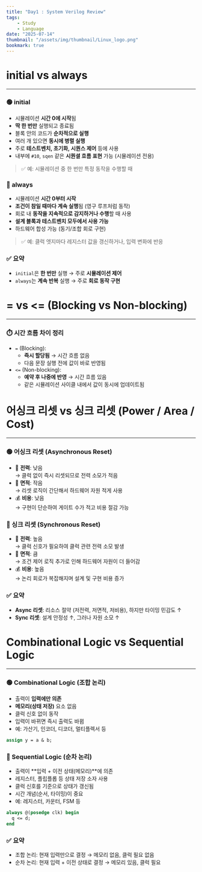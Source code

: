 ```yaml
---
title: "Day1 : System Verilog Review"
tags:
    - Study
    - Language
date: "2025-07-14"
thumbnail: "/assets/img/thumbnail/Linux_logo.png"
bookmark: true
---
```


# initial vs always
---
### 🟢 initial
- 시뮬레이션 **시간 0에 시작**됨
- **딱 한 번만** 실행되고 종료됨
- 블록 안의 코드가 **순차적으로 실행**
- 여러 개 있으면 **동시에 병렬 실행**
- 주로 **테스트벤치, 초기화, 시퀀스 제어** 등에 사용
- 내부에 `#10`, `sqen` 같은 **시퀀셜 흐름 표현** 가능 (시뮬레이션 전용)

> ✅ 예: 시뮬레이션 중 한 번만 특정 동작을 수행할 때

### 🔵 always
- 시뮬레이션 **시간 0부터 시작**
- **조건이 참일 때마다 계속 실행**됨 (영구 루프처럼 동작)
- 회로 내 **동작을 지속적으로 감지하거나 수행**할 때 사용
- **설계 블록과 테스트벤치 모두에서 사용 가능**
- 하드웨어 합성 가능 (동기/조합 회로 구현)

> ✅ 예: 클럭 엣지마다 레지스터 값을 갱신하거나, 입력 변화에 반응

### ✅ 요약
- `initial`은 **한 번만** 실행 → 주로 **시뮬레이션 제어**
- `always`는 **계속 반복** 실행 → 주로 **회로 동작 구현**

# = vs <= (Blocking vs Non-blocking)
---
### ⏱️ 시간 흐름 차이 정리
- `=` (Blocking):
  - **즉시 할당됨** → 시간 흐름 없음
  - 다음 문장 실행 전에 값이 바로 반영됨
- `<=` (Non-blocking):
  - **예약 후 나중에 반영** → 시간 흐름 있음
  - 같은 시뮬레이션 사이클 내에서 값이 동시에 업데이트됨

# 어싱크 리셋 vs 싱크 리셋 (Power / Area / Cost)
---
### 🟢 어싱크 리셋 (Asynchronous Reset)
- 🔋 **전력**: 낮음  
  → 클럭 없이 즉시 리셋되므로 전력 소모가 적음
- 📐 **면적**: 작음  
  → 리셋 로직이 간단해서 하드웨어 자원 적게 사용
- 💰 **비용**: 낮음  
  → 구현이 단순하여 게이트 수가 적고 비용 절감 가능

### 🔵 싱크 리셋 (Synchronous Reset)
- 🔋 **전력**: 높음  
  → 클럭 신호가 필요하여 클럭 관련 전력 소모 발생
- 📐 **면적**: 큼  
  → 조건 제어 로직 추가로 인해 하드웨어 자원이 더 들어감
- 💰 **비용**: 높음  
  → 논리 회로가 복잡해지며 설계 및 구현 비용 증가

### ✅ 요약
- **Async 리셋**: 리소스 절약 (저전력, 저면적, 저비용), 하지만 타이밍 민감도 ↑
- **Sync 리셋**: 설계 안정성 ↑, 그러나 자원 소모 ↑

# Combinational Logic vs Sequential Logic
---
### 🟢 Combinational Logic (조합 논리)
- 출력이 **입력에만 의존**
- **메모리(상태 저장)** 요소 없음
- 클럭 신호 없이 동작
- 입력이 바뀌면 즉시 출력도 바뀜
- 예: 가산기, 인코더, 디코더, 멀티플렉서 등

```systemverilog
assign y = a & b;
```

### 🔵 Sequential Logic (순차 논리)
- 출력이 **입력 + 이전 상태(메모리)**에 의존
- 레지스터, 플립플롭 등 상태 저장 소자 사용
- 클럭 신호를 기준으로 상태가 갱신됨
- 시간 개념(순서, 타이밍)이 중요
- 예: 레지스터, 카운터, FSM 등

```systemverilog
always @(posedge clk) begin
  q <= d;
end
```

### ✅ 요약
- 조합 논리: 현재 입력만으로 결정 → 메모리 없음, 클럭 필요 없음
- 순차 논리: 현재 입력 + 이전 상태로 결정 → 메모리 있음, 클럭 필요

